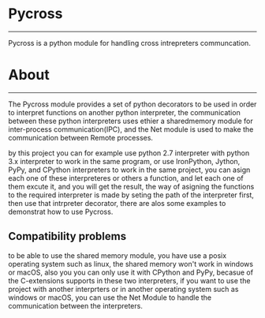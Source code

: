 # Pycross
---

Pycross is a python module for handling cross intrepreters communcation.

# About
---

The Pycross module provides a set of python decorators to be used in order to interpret functions on another python interpreter, the communication between these python interpreters uses ethier a sharedmemory module for inter-process communication(IPC), and the Net module is used to make the communication between Remote processes.


by this project you can for example use python 2.7 interpreter with python 3.x interpreter to work in the same program, or use IronPython, Jython, PyPy, and CPython interpreters to work in the same project, you can asign each one of these interpreteres or others a function, and let each one of them excute it, and you will get the result, the way of asigning the functions to the required interpreter is made by seting the path of the interpreter first, then use that intrpreter decorator, there are alos some examples to demonstrat how to use Pycross.

 Compatibility problems
---

to be able to use the shared memory module, you have use a posix operating system such as linux, the shared memory won't work in windows or macOS, also you you can only use it with CPython and PyPy, becasue of the C-extensions supports in these two interpreters, if you want to use the project with another interprters or in another operating system such as windows or macOS, you can use the Net Module to handle the communication between the interpreters.
